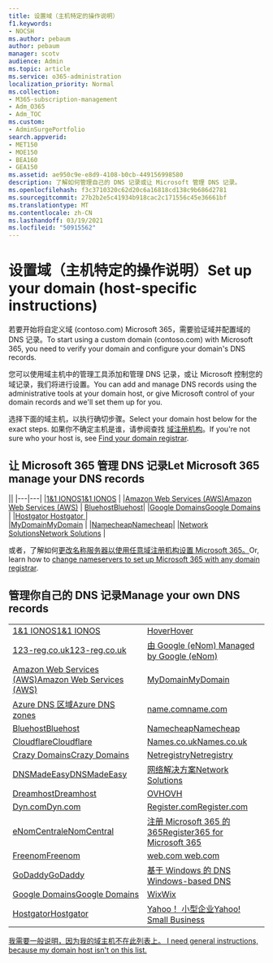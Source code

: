 ```yaml
---
title: 设置域（主机特定的操作说明）
f1.keywords:
- NOCSH
ms.author: pebaum
author: pebaum
manager: scotv
audience: Admin
ms.topic: article
ms.service: o365-administration
localization_priority: Normal
ms.collection:
- M365-subscription-management
- Adm_O365
- Adm_TOC
ms.custom:
- AdminSurgePortfolio
search.appverid:
- MET150
- MOE150
- BEA160
- GEA150
ms.assetid: ae950c9e-e8d9-4108-b0cb-449156998580
description: 了解如何管理自己的 DNS 记录或让 Microsoft 管理 DNS 记录。
ms.openlocfilehash: f3c3710320c62d20c6a16818cd138c9b686d2781
ms.sourcegitcommit: 27b2b2e5c41934b918cac2c171556c45e36661bf
ms.translationtype: MT
ms.contentlocale: zh-CN
ms.lasthandoff: 03/19/2021
ms.locfileid: "50915562"
---
```

# <a name="set-up-your-domain-host-specific-instructions"></a><span data-ttu-id="dcf72-103">设置域（主机特定的操作说明）</span><span class="sxs-lookup"><span data-stu-id="dcf72-103">Set up your domain (host-specific instructions)</span></span>

<span data-ttu-id="dcf72-104">若要开始将自定义域 (contoso.com) Microsoft 365，需要验证域并配置域的 DNS 记录。</span><span class="sxs-lookup"><span data-stu-id="dcf72-104">To start using a custom domain (contoso.com) with Microsoft 365, you need to verify your domain and configure your domain's DNS records.</span></span> 
  
<span data-ttu-id="dcf72-105">您可以使用域主机中的管理工具添加和管理 DNS 记录，或让 Microsoft 控制您的域记录，我们将进行设置。</span><span class="sxs-lookup"><span data-stu-id="dcf72-105">You can add and manage DNS records using the administrative tools at your domain host, or give Microsoft control of your domain records and we'll set them up for you.</span></span>
  
<span data-ttu-id="dcf72-106">选择下面的域主机，以执行确切步骤。</span><span class="sxs-lookup"><span data-stu-id="dcf72-106">Select your domain host below for the exact steps.</span></span> <span data-ttu-id="dcf72-107">如果你不确定主机是谁，请参阅查找 [域注册机构](find-your-domain-registrar.md)。</span><span class="sxs-lookup"><span data-stu-id="dcf72-107">If you're not sure who your host is, see [Find your domain registrar](find-your-domain-registrar.md).</span></span>
  

## <a name="let-microsoft-365-manage-your-dns-records"></a><span data-ttu-id="dcf72-108">让 Microsoft 365 管理 DNS 记录</span><span class="sxs-lookup"><span data-stu-id="dcf72-108">Let Microsoft 365 manage your DNS records</span></span>

||
|---|---|
|[<span data-ttu-id="dcf72-109">1&1 IONOS</span><span class="sxs-lookup"><span data-stu-id="dcf72-109">1&1 IONOS</span></span>](../dns/change-nameservers-at-1-1-internet.md) |
|[<span data-ttu-id="dcf72-110">Amazon Web Services (AWS)</span><span class="sxs-lookup"><span data-stu-id="dcf72-110">Amazon Web Services (AWS)</span></span>](../dns/change-nameservers-at-aws.md) |
 [<span data-ttu-id="dcf72-111">Bluehost</span><span class="sxs-lookup"><span data-stu-id="dcf72-111">Bluehost</span></span>](../dns/change-nameservers-at-bluehost.md)|
|[<span data-ttu-id="dcf72-112">Google Domains</span><span class="sxs-lookup"><span data-stu-id="dcf72-112">Google   Domains</span></span>](../dns/change-nameservers-at-google-domains.md) |
|[<span data-ttu-id="dcf72-113">Hostgator   </span><span class="sxs-lookup"><span data-stu-id="dcf72-113">Hostgator   </span></span>](../dns/change-nameservers-at-hostgator.md)  |  
|[<span data-ttu-id="dcf72-114">MyDomain</span><span class="sxs-lookup"><span data-stu-id="dcf72-114">MyDomain</span></span>](../dns/change-nameservers-at-mydomain.md) | 
|[<span data-ttu-id="dcf72-115">Namecheap</span><span class="sxs-lookup"><span data-stu-id="dcf72-115">Namecheap</span></span>](../dns/change-nameservers-at-namecheap.md)|
|[<span data-ttu-id="dcf72-116">Network Solutions</span><span class="sxs-lookup"><span data-stu-id="dcf72-116">Network Solutions</span></span>](../dns/change-nameservers-at-network-solutions.md) |  

<span data-ttu-id="dcf72-117">或者，了解如何[更改名称服务器以使用任意域注册机构设置 Microsoft 365。](change-nameservers-at-any-domain-registrar.md)</span><span class="sxs-lookup"><span data-stu-id="dcf72-117">Or, learn how to [change nameservers to set up Microsoft 365 with any domain registrar](change-nameservers-at-any-domain-registrar.md).</span></span>

## <a name="manage-your-own-dns-records"></a><span data-ttu-id="dcf72-118">管理你自己的 DNS 记录</span><span class="sxs-lookup"><span data-stu-id="dcf72-118">Manage your own DNS records</span></span>

|                           |                          |
|---------------------------|--------------------------|
| [<span data-ttu-id="dcf72-119">1&1 IONOS</span><span class="sxs-lookup"><span data-stu-id="dcf72-119">1&1 IONOS</span></span>](../dns/create-dns-records-at-1-1-internet.md) | [<span data-ttu-id="dcf72-120">Hover</span><span class="sxs-lookup"><span data-stu-id="dcf72-120">Hover</span></span>](./create-dns-records-at-any-dns-hosting-provider.md) |
| [<span data-ttu-id="dcf72-121">123-reg.co.uk</span><span class="sxs-lookup"><span data-stu-id="dcf72-121">123-reg.co.uk</span></span>](../dns/create-dns-records-at-123-reg-co-uk.md) | [<span data-ttu-id="dcf72-122">由 Google (eNom) </span><span class="sxs-lookup"><span data-stu-id="dcf72-122">Managed   by Google (eNom)</span></span>](../dns/create-dns-records-for-domain-managed-by-google-enom.md)|
| [<span data-ttu-id="dcf72-123">Amazon Web Services (AWS)</span><span class="sxs-lookup"><span data-stu-id="dcf72-123">Amazon Web Services (AWS)</span></span>](../dns/create-dns-records-at-aws.md) | [<span data-ttu-id="dcf72-124">MyDomain</span><span class="sxs-lookup"><span data-stu-id="dcf72-124">MyDomain</span></span>](../dns/create-dns-records-at-mydomain.md) |
| [<span data-ttu-id="dcf72-125">Azure DNS 区域</span><span class="sxs-lookup"><span data-stu-id="dcf72-125">Azure DNS zones</span></span>](../dns/create-dns-records-for-azure-dns-zones.md) | [<span data-ttu-id="dcf72-126">name.com</span><span class="sxs-lookup"><span data-stu-id="dcf72-126">name.com</span></span>](../dns/create-dns-records-at-name-com.md) |
| [<span data-ttu-id="dcf72-127">Bluehost</span><span class="sxs-lookup"><span data-stu-id="dcf72-127">Bluehost</span></span>](../dns/create-dns-records-at-bluehost.md) | [<span data-ttu-id="dcf72-128">Namecheap</span><span class="sxs-lookup"><span data-stu-id="dcf72-128">Namecheap</span></span>](../dns/create-dns-records-at-namecheap.md)|
| [<span data-ttu-id="dcf72-129">Cloudflare</span><span class="sxs-lookup"><span data-stu-id="dcf72-129">Cloudflare</span></span>](../dns/create-dns-records-at-cloudflare.md)| [<span data-ttu-id="dcf72-130">Names.co.uk</span><span class="sxs-lookup"><span data-stu-id="dcf72-130">Names.co.uk</span></span>](../dns/create-dns-records-at-names-co-uk.md) |
|  [<span data-ttu-id="dcf72-131">Crazy Domains</span><span class="sxs-lookup"><span data-stu-id="dcf72-131">Crazy Domains</span></span>](../dns/create-dns-records-at-crazy-domains.md)| [<span data-ttu-id="dcf72-132">Netregistry</span><span class="sxs-lookup"><span data-stu-id="dcf72-132">Netregistry</span></span>](../dns/create-dns-records-at-netregistry.md) |
|[<span data-ttu-id="dcf72-133">DNSMadeEasy</span><span class="sxs-lookup"><span data-stu-id="dcf72-133">DNSMadeEasy</span></span>](../dns/create-dns-records-at-dnsmadeeasy.md) | [<span data-ttu-id="dcf72-134">网络解决方案</span><span class="sxs-lookup"><span data-stu-id="dcf72-134">Network   Solutions</span></span>](../dns/create-dns-records-at-network-solutions.md) |
|[<span data-ttu-id="dcf72-135">Dreamhost</span><span class="sxs-lookup"><span data-stu-id="dcf72-135">Dreamhost</span></span>](../dns/create-dns-records-at-dreamhost.md)  | [<span data-ttu-id="dcf72-136">OVH</span><span class="sxs-lookup"><span data-stu-id="dcf72-136">OVH</span></span>](../dns/create-dns-records-at-ovh.md) |
|  [<span data-ttu-id="dcf72-137">Dyn.com</span><span class="sxs-lookup"><span data-stu-id="dcf72-137">Dyn.com</span></span>](../dns/create-dns-records-at-dyn-com.md) | [<span data-ttu-id="dcf72-138">Register.com</span><span class="sxs-lookup"><span data-stu-id="dcf72-138">Register.com</span></span>](../dns/create-dns-records-at-register-com.md) |
| [<span data-ttu-id="dcf72-139">eNomCentral</span><span class="sxs-lookup"><span data-stu-id="dcf72-139">eNomCentral</span></span>](../dns/create-dns-records-at-enomcentral.md)| [<span data-ttu-id="dcf72-140">注册 Microsoft 365 的 365</span><span class="sxs-lookup"><span data-stu-id="dcf72-140">Register365 for Microsoft 365</span></span>](../dns/create-dns-records-at-register365.md)  |
| [<span data-ttu-id="dcf72-141">Freenom</span><span class="sxs-lookup"><span data-stu-id="dcf72-141">Freenom</span></span>](../dns/create-dns-records-at-freenom.md) | [<span data-ttu-id="dcf72-142"> web.com </span><span class="sxs-lookup"><span data-stu-id="dcf72-142"> web.com </span></span>](../dns/create-dns-records-at-web-com.md)|
|[<span data-ttu-id="dcf72-143">GoDaddy</span><span class="sxs-lookup"><span data-stu-id="dcf72-143">GoDaddy</span></span>](../dns/create-dns-records-at-godaddy.md)|[<span data-ttu-id="dcf72-144"> 基于 Windows 的 DNS</span><span class="sxs-lookup"><span data-stu-id="dcf72-144"> Windows-based DNS</span></span>](../dns/create-dns-records-using-windows-based-dns.md)   |
| [<span data-ttu-id="dcf72-145">Google Domains</span><span class="sxs-lookup"><span data-stu-id="dcf72-145">Google Domains</span></span>](../dns/create-dns-records-at-google-domains.md) |[<span data-ttu-id="dcf72-146">Wix</span><span class="sxs-lookup"><span data-stu-id="dcf72-146">Wix</span></span>](../dns/create-dns-records-at-wix.md) |
|[<span data-ttu-id="dcf72-147">Hostgator</span><span class="sxs-lookup"><span data-stu-id="dcf72-147">Hostgator</span></span>](../dns/create-dns-records-at-hostgator.md)  | [<span data-ttu-id="dcf72-148">Yahoo！  小型企业</span><span class="sxs-lookup"><span data-stu-id="dcf72-148">Yahoo!   Small Business</span></span>](../dns/create-dns-records-at-yahoo-small-business.md)  |

[<span data-ttu-id="dcf72-149">我需要一般说明，因为我的域主机不在此列表上。 </span><span class="sxs-lookup"><span data-stu-id="dcf72-149">I need general instructions, because my domain host isn't on this list. </span></span>](create-dns-records-at-any-dns-hosting-provider.md)
